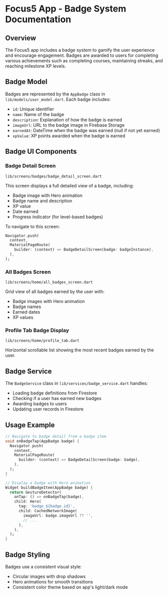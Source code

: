 # Focus5 App - Badge System Documentation

## Overview

The Focus5 app includes a badge system to gamify the user experience and encourage engagement. Badges are awarded to users for completing various achievements such as completing courses, maintaining streaks, and reaching milestone XP levels.

## Badge Model

Badges are represented by the `AppBadge` class in `lib/models/user_model.dart`. Each badge includes:

- `id`: Unique identifier
- `name`: Name of the badge
- `description`: Explanation of how the badge is earned
- `imageUrl`: URL to the badge image in Firebase Storage
- `earnedAt`: DateTime when the badge was earned (null if not yet earned)
- `xpValue`: XP points awarded when the badge is earned

## Badge UI Components

### Badge Detail Screen
`lib/screens/badges/badge_detail_screen.dart`

This screen displays a full detailed view of a badge, including:
- Badge image with Hero animation
- Badge name and description
- XP value
- Date earned
- Progress indicator (for level-based badges)

To navigate to this screen:
```dart
Navigator.push(
  context,
  MaterialPageRoute(
    builder: (context) => BadgeDetailScreen(badge: badgeInstance),
  ),
);
```

### All Badges Screen
`lib/screens/home/all_badges_screen.dart`

Grid view of all badges earned by the user with:
- Badge images with Hero animation
- Badge names
- Earned dates
- XP values

### Profile Tab Badge Display
`lib/screens/home/profile_tab.dart`

Horizontal scrollable list showing the most recent badges earned by the user.

## Badge Service

The `BadgeService` class in `lib/services/badge_service.dart` handles:
- Loading badge definitions from Firestore
- Checking if a user has earned new badges
- Awarding badges to users
- Updating user records in Firestore

## Usage Example

```dart
// Navigate to badge detail from a badge item
void onBadgeTap(AppBadge badge) {
  Navigator.push(
    context,
    MaterialPageRoute(
      builder: (context) => BadgeDetailScreen(badge: badge),
    ),
  );
}

// Display a badge with Hero animation
Widget buildBadgeItem(AppBadge badge) {
  return GestureDetector(
    onTap: () => onBadgeTap(badge),
    child: Hero(
      tag: 'badge_${badge.id}',
      child: CachedNetworkImage(
        imageUrl: badge.imageUrl ?? '',
        // ...
      ),
    ),
  );
}
```

## Badge Styling

Badges use a consistent visual style:
- Circular images with drop shadows
- Hero animations for smooth transitions
- Consistent color theme based on app's light/dark mode 